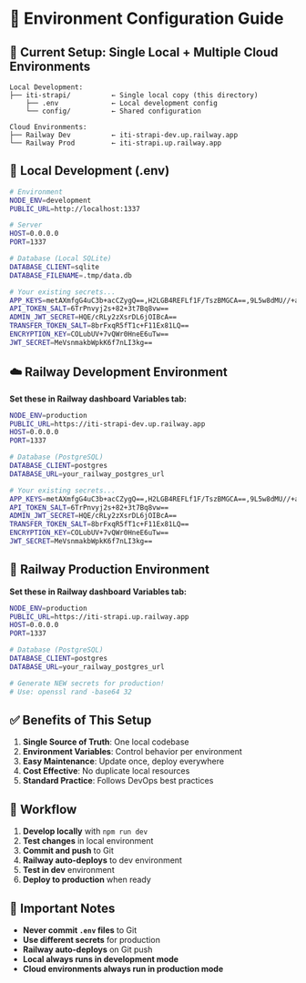 # 🚀 Environment Configuration Guide

## 📁 Current Setup: Single Local + Multiple Cloud Environments

```
Local Development:
├── iti-strapi/          ← Single local copy (this directory)
    ├── .env             ← Local development config
    └── config/          ← Shared configuration

Cloud Environments:
├── Railway Dev          ← iti-strapi-dev.up.railway.app
└── Railway Prod         ← iti-strapi.up.railway.app
```

## 🔧 Local Development (.env)

```bash
# Environment
NODE_ENV=development
PUBLIC_URL=http://localhost:1337

# Server
HOST=0.0.0.0
PORT=1337

# Database (Local SQLite)
DATABASE_CLIENT=sqlite
DATABASE_FILENAME=.tmp/data.db

# Your existing secrets...
APP_KEYS=metAXmfgG4uC3b+acCZygQ==,H2LGB4REFLf1F/TszBMGCA==,9L5w8dMU//+aAfzQ5ooQLw==,kV2p27gtsB9kpX9GL7aUrA==
API_TOKEN_SALT=6TrPnvyj2s+82+3t7Bq8vw==
ADMIN_JWT_SECRET=HQE/cRLy2zXsrDL6jOIBcA==
TRANSFER_TOKEN_SALT=8brFxqR5fT1c+F11Ex81LQ==
ENCRYPTION_KEY=COLubUV+7vQWr0HneE6uTw==
JWT_SECRET=MeVsnmakbWpkK6f7nLI3kg==
```

## ☁️ Railway Development Environment

**Set these in Railway dashboard Variables tab:**

```bash
NODE_ENV=production
PUBLIC_URL=https://iti-strapi-dev.up.railway.app
HOST=0.0.0.0
PORT=1337

# Database (PostgreSQL)
DATABASE_CLIENT=postgres
DATABASE_URL=your_railway_postgres_url

# Your existing secrets...
APP_KEYS=metAXmfgG4uC3b+acCZygQ==,H2LGB4REFLf1F/TszBMGCA==,9L5w8dMU//+aAfzQ5ooQLw==,kV2p27gtsB9kpX9GL7aUrA==
API_TOKEN_SALT=6TrPnvyj2s+82+3t7Bq8vw==
ADMIN_JWT_SECRET=HQE/cRLy2zXsrDL6jOIBcA==
TRANSFER_TOKEN_SALT=8brFxqR5fT1c+F11Ex81LQ==
ENCRYPTION_KEY=COLubUV+7vQWr0HneE6uTw==
JWT_SECRET=MeVsnmakbWpkK6f7nLI3kg==
```

## 🚀 Railway Production Environment

**Set these in Railway dashboard Variables tab:**

```bash
NODE_ENV=production
PUBLIC_URL=https://iti-strapi.up.railway.app
HOST=0.0.0.0
PORT=1337

# Database (PostgreSQL)
DATABASE_CLIENT=postgres
DATABASE_URL=your_railway_postgres_url

# Generate NEW secrets for production!
# Use: openssl rand -base64 32
```

## ✅ Benefits of This Setup

1. **Single Source of Truth**: One local codebase
2. **Environment Variables**: Control behavior per environment
3. **Easy Maintenance**: Update once, deploy everywhere
4. **Cost Effective**: No duplicate local resources
5. **Standard Practice**: Follows DevOps best practices

## 🔄 Workflow

1. **Develop locally** with `npm run dev`
2. **Test changes** in local environment
3. **Commit and push** to Git
4. **Railway auto-deploys** to dev environment
5. **Test in dev** environment
6. **Deploy to production** when ready

## 🚨 Important Notes

- **Never commit `.env` files** to Git
- **Use different secrets** for production
- **Railway auto-deploys** on Git push
- **Local always runs in development mode**
- **Cloud environments always run in production mode**
